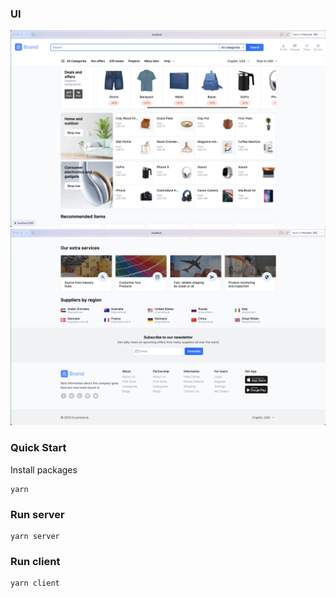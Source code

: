 ### UI

![Home](home-page-up-screen.png)
![Home](home-page-down-screen.png)

### Quick Start

Install packages

```
yarn
```

### Run server

```
yarn server
```

### Run client

```
yarn client
```

